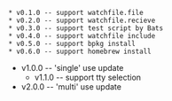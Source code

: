 
    * v0.1.0 -- support watchfile.file
    * v0.2.0 -- support watchfile.recieve 
    * v0.3.0 -- support test script by Bats
    * v0.4.0 -- support watchfile include
    * v0.5.0 -- support bpkg install
    * v0.6.0 -- support homebrew install
  * v1.0.0 -- 'single' use update
    * v1.1.0 -- support tty selection
  * v2.0.0 -- 'multi' use update

